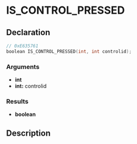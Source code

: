 # IS_CONTROL_PRESSED

## Declaration
```cpp
// 0xE635761
boolean IS_CONTROL_PRESSED(int, int controlid);
```

### Arguments
- **int**
- **int:** controlid

### Results
- **boolean**

## Description
